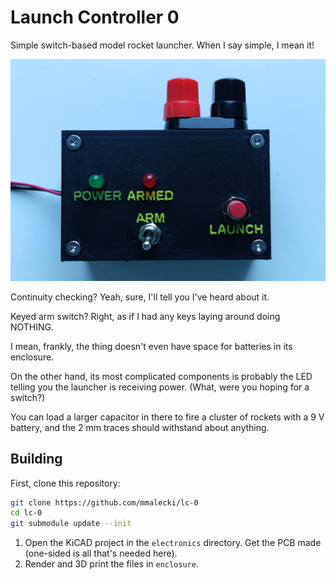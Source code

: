 # Launch Controller 0

Simple switch-based model rocket launcher. When I say simple, I mean it!

![Case](./docs/case.jpg)

Continuity checking? Yeah, sure, I'll tell you I've heard about it.

Keyed arm switch? Right, as if I had any keys laying around doing NOTHING.

I mean, frankly, the thing doesn't even have space for batteries in its enclosure.

On the other hand, its most complicated components is probably the LED telling
you the launcher is receiving power. (What, were you hoping for a switch?)

You can load a larger capacitor in there to fire a cluster of rockets with a 9 V
battery, and the 2 mm traces should withstand about anything.

## Building
First, clone this repository:
```sh
git clone https://github.com/mmalecki/lc-0
cd lc-0
git submodule update --init
```

1. Open the KiCAD project in the `electronics` directory. Get the PCB made (one-sided
is all that's needed here).
2. Render and 3D print the files in `enclosure`. 
